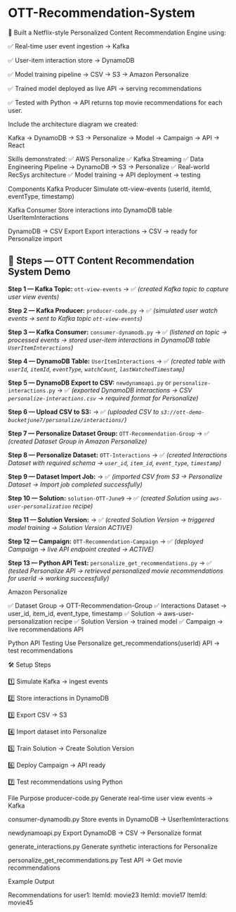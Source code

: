 # OTT-Recommendation-System
🚀 Built a Netflix-style Personalized Content Recommendation Engine using:

✅ Real-time user event ingestion → Kafka

 ✅ User-item interaction store → DynamoDB
 
 ✅ Model training pipeline → CSV → S3 → Amazon Personalize
 
 ✅ Trained model deployed as live API → serving recommendations
 
 ✅ Tested with Python → API returns top movie recommendations for each user.

Include the architecture diagram we created:

Kafka → DynamoDB → S3 → Personalize → Model → Campaign → API → React

Skills demonstrated:
✅ AWS Personalize
 ✅ Kafka Streaming
 ✅ Data Engineering Pipeline → DynamoDB → S3 → Personalize
 ✅ Real-world RecSys architecture
 ✅ Model training → API deployment → testing

Components
Kafka Producer
Simulate ott-view-events (userId, itemId, eventType, timestamp)

Kafka Consumer
Store interactions into DynamoDB table UserItemInteractions

DynamoDB → CSV Export
Export interactions → CSV → ready for Personalize import

## 🚀 Steps — OTT Content Recommendation System Demo

**Step 1 — Kafka Topic:** `ott-view-events` → ✅ *(created Kafka topic to capture user view events)*

**Step 2 — Kafka Producer:** `producer-code.py` → ✅ *(simulated user watch events → sent to Kafka topic `ott-view-events`)*

**Step 3 — Kafka Consumer:** `consumer-dynamodb.py` → ✅ *(listened on topic → processed events → stored user-item interactions in DynamoDB table `UserItemInteractions`)*

**Step 4 — DynamoDB Table:** `UserItemInteractions` → ✅ *(created table with `userId`, `itemId`, `eventType`, `watchCount`, `lastWatchedTimestamp`)*

**Step 5 — DynamoDB Export to CSV:** `newdynamoapi.py` or `personalize-interactions.py` → ✅ *(exported DynamoDB interactions → CSV `personalize-interactions.csv` → required format for Personalize)*

**Step 6 — Upload CSV to S3:** → ✅ *(uploaded CSV to `s3://ott-demo-bucketjune7/personalize/interactions/`)*

**Step 7 — Personalize Dataset Group:** `OTT-Recommendation-Group` → ✅ *(created Dataset Group in Amazon Personalize)*

**Step 8 — Personalize Dataset:** `OTT-Interactions` → ✅ *(created Interactions Dataset with required schema → `user_id`, `item_id`, `event_type`, `timestamp`)*

**Step 9 — Dataset Import Job:** → ✅ *(imported CSV from S3 → Personalize Dataset → Import job completed successfully)*

**Step 10 — Solution:** `solution-OTT-June9` → ✅ *(created Solution using `aws-user-personalization` recipe)*

**Step 11 — Solution Version:** → ✅ *(created Solution Version → triggered model training → Solution Version ACTIVE)*

**Step 12 — Campaign:** `OTT-Recommendation-Campaign` → ✅ *(deployed Campaign → live API endpoint created → ACTIVE)*

**Step 13 — Python API Test:** `personalize_get_recommendations.py` → ✅ *(tested Personalize API → retrieved personalized movie recommendations for userId → working successfully)*



Amazon Personalize

✅ Dataset Group → OTT-Recommendation-Group
✅ Interactions Dataset → user_id, item_id, event_type, timestamp
✅ Solution → aws-user-personalization recipe
✅ Solution Version → trained model
✅ Campaign → live recommendations API

Python API Testing
Use Personalize get_recommendations(userId) API → test recommendations

🛠️ Setup Steps

1️⃣ Simulate Kafka → ingest events

2️⃣ Store interactions in DynamoDB

3️⃣ Export CSV → S3

4️⃣ Import dataset into Personalize

5️⃣ Train Solution → Create Solution Version

6️⃣ Deploy Campaign → API ready

7️⃣ Test recommendations using Python

File	Purpose
producer-code.py	Generate real-time user view events → Kafka

consumer-dynamodb.py	Store events in DynamoDB → UserItemInteractions

newdynamoapi.py	Export DynamoDB → CSV → Personalize format

generate_interactions.py	Generate synthetic interactions for Personalize

personalize_get_recommendations.py	Test API → Get movie recommendations

Example Output

Recommendations for user1:
ItemId: movie23
ItemId: movie17
ItemId: movie45
